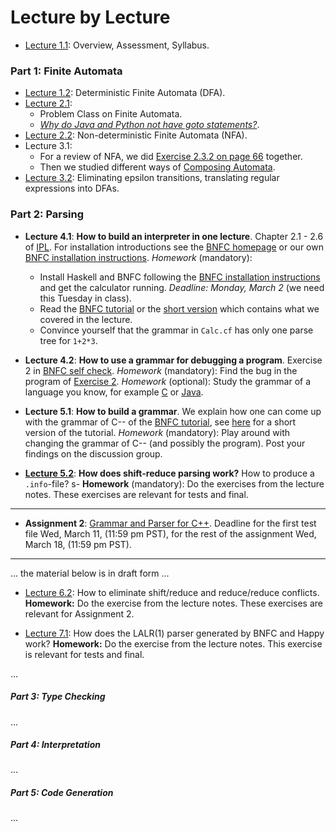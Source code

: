 # Lecture by Lecture

- [Lecture 1.1](lecture-1.1.md): Overview, Assessment, Syllabus.

### Part 1: Finite Automata

- [Lecture 1.2](lecture-1.2.md): Deterministic Finite Automata (DFA).
- [Lecture 2.1](lecture-2.1.md): 
  - Problem Class on Finite Automata. 
  - [*Why do Java and Python not have goto statements?*](https://hackmd.io/@alexhkurz/rJ5wS-0f8).
- [Lecture 2.2](https://hackmd.io/@alexhkurz/B11YSGCz8): Non-deterministic Finite Automata (NFA).  
- Lecture 3.1: 
  - For a review of NFA, we did [Exercise 2.3.2 on page 66](https://mcdtu.files.wordpress.com/2017/03/introduction-to-automata-theory.pdf) together. 
  - Then we studied different ways of [Composing Automata](https://hackmd.io/@alexhkurz/ryV_FU7XI).
- [Lecture 3.2](https://hackmd.io/@alexhkurz/HkoNj8mmU): Eliminating epsilon transitions, translating regular expressions into DFAs.

### Part 2: Parsing

- **Lecture 4.1**: **How to build an interpreter in one lecture**. Chapter 2.1 - 2.6 of [IPL](http://www.cse.chalmers.se/edu/year/2012/course/DAT150/lectures/plt-book.pdf). For installation  introductions see the [BNFC homepage](http://bnfc.digitalgrammars.com) or our own [BNFC installation instructions](https://github.com/alexhkurz/compiler-construction-2020/blob/master/BNFC-installation.md). *Homework* (mandatory): 
  - Install Haskell and BNFC following the [BNFC installation instructions](https://github.com/alexhkurz/compiler-construction-2020/blob/master/BNFC-installation.md) and get the calculator running. *Deadline: Monday, March 2* (we need this Tuesday in class). 
  - Read the [BNFC tutorial](http://bnfc.digitalgrammars.com/tutorial/bnfc-tutorial.html) or the [short version](bnfc-tutorial-short.md) which contains what we covered in the lecture.
  - Convince yourself that the grammar in `Calc.cf` has only one parse tree for `1+2*3`.

- **Lecture 4.2**: **How to use a grammar for debugging a program**. Exercise 2 in  [BNFC self check](https://github.com/alexhkurz/compiler-construction-2020/blob/master/BNFC-example.md). *Homework* (mandatory): Find the bug in the program of [Exercise 2](https://github.com/alexhkurz/compiler-construction-2020/blob/master/BNFC-example.md). *Homework* (optional): Study the grammar of a language you know, for example [C](https://cs.wmich.edu/~gupta/teaching/cs4850/sumII06/The%20syntax%20of%20C%20in%20Backus-Naur%20form.htm) or [Java](https://docs.oracle.com/javase/specs/jls/se11/html/jls-19.html).


- **Lecture 5.1**:  **How to build a grammar**. We explain how one can come up with the grammar of C-- of the [BNFC tutorial](http://bnfc.digitalgrammars.com/tutorial/bnfc-tutorial.html), see [here](bnfc-tutorial-C--.md) for a short version of the tutorial. *Homework* (mandatory): Play around with changing the grammar of C-- (and possibly the program). Post your findings on the discussion group.

- **[Lecture 5.2](https://hackmd.io/@alexhkurz/rk5PsF2EI)**: **How does shift-reduce parsing work?**  How to produce a `.info`-file? 
  s- **Homework** (mandatory): Do the exercises from the lecture notes. These exercises are relevant for tests and final.

---

- **Assignment 2**: [Grammar and Parser for C++](http://www.grammaticalframework.org/ipl-book/assignments/assignment1/assignment1.html). Deadline for the first test file Wed, March 11, (11:59 pm PST), for the rest of the assignment Wed, March 18, (11:59 pm PST).

---
... the material below is in draft form ...

- [Lecture 6.2](https://hackmd.io/@alexhkurz/SJx6T5R48): How to eliminate shift/reduce and reduce/reduce conflicts. **Homework:** Do the exercise from the lecture notes. These exercises are relevant for Assignment 2.

- [Lecture 7.1](https://hackmd.io/s/S11sLzo84#): How does the LALR(1) parser generated by BNFC and Happy work?  **Homework:** Do the exercise from the lecture notes. This exercise is relevant for tests and final.

...

##### Part 3: Type Checking
...

##### Part 4: Interpretation
...

##### Part 5: Code Generation
...
